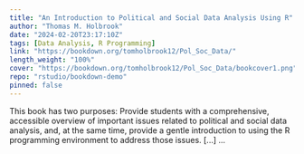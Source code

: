 ```yaml
---
title: "An Introduction to Political and Social Data Analysis Using R"
author: "Thomas M. Holbrook"
date: "2024-02-20T23:17:10Z"
tags: [Data Analysis, R Programming]
link: "https://bookdown.org/tomholbrook12/Pol_Soc_Data/"
length_weight: "100%"
cover: "https://bookdown.org/tomholbrook12/Pol_Soc_Data/bookcover1.png"
repo: "rstudio/bookdown-demo"
pinned: false
---
```


This book has two purposes: Provide students with a comprehensive, accessible overview of important issues related to political and social data analysis, and, at the same time, provide a gentle introduction to using the R programming environment to address those issues. [...]  ...
